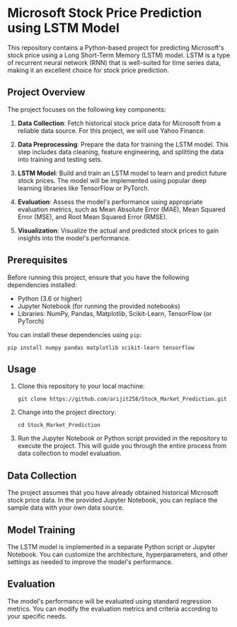 # Microsoft Stock Price Prediction using LSTM Model

This repository contains a Python-based project for predicting Microsoft's stock price using a Long Short-Term Memory (LSTM) model. LSTM is a type of recurrent neural network (RNN) that is well-suited for time series data, making it an excellent choice for stock price prediction.

## Project Overview

The project focuses on the following key components:

1. **Data Collection**: Fetch historical stock price data for Microsoft from a reliable data source. For this project, we will use Yahoo Finance.

2. **Data Preprocessing**: Prepare the data for training the LSTM model. This step includes data cleaning, feature engineering, and splitting the data into training and testing sets.

3. **LSTM Model**: Build and train an LSTM model to learn and predict future stock prices. The model will be implemented using popular deep learning libraries like TensorFlow or PyTorch.

4. **Evaluation**: Assess the model's performance using appropriate evaluation metrics, such as Mean Absolute Error (MAE), Mean Squared Error (MSE), and Root Mean Squared Error (RMSE).

5. **Visualization**: Visualize the actual and predicted stock prices to gain insights into the model's performance.

## Prerequisites

Before running this project, ensure that you have the following dependencies installed:

- Python (3.6 or higher)
- Jupyter Notebook (for running the provided notebooks)
- Libraries: NumPy, Pandas, Matplotlib, Scikit-Learn, TensorFlow (or PyTorch)

You can install these dependencies using `pip`:

```
pip install numpy pandas matplotlib scikit-learn tensorflow
```

## Usage

1. Clone this repository to your local machine:

   ```
   git clone https://github.com/arijit258/Stock_Market_Prediction.git
   ```

2. Change into the project directory:

   ```
   cd Stock_Market_Prediction
   ```

3. Run the Jupyter Notebook or Python script provided in the repository to execute the project. This will guide you through the entire process from data collection to model evaluation.

## Data Collection

The project assumes that you have already obtained historical Microsoft stock price data. In the provided Jupyter Notebook, you can replace the sample data with your own data source.

## Model Training

The LSTM model is implemented in a separate Python script or Jupyter Notebook. You can customize the architecture, hyperparameters, and other settings as needed to improve the model's performance.

## Evaluation

The model's performance will be evaluated using standard regression metrics. You can modify the evaluation metrics and criteria according to your specific needs.
